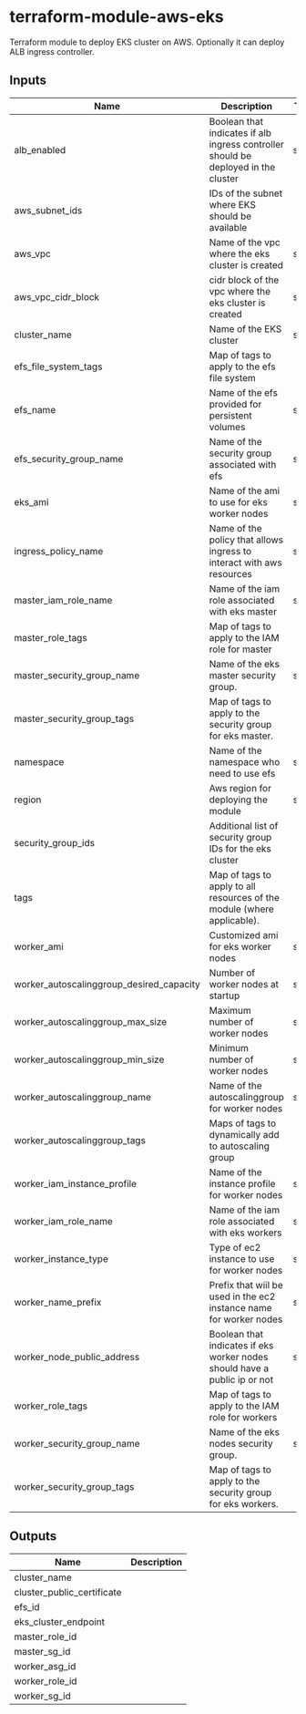 # terraform-module-aws-eks

Terraform module to deploy EKS cluster on AWS.
Optionally it can deploy ALB ingress controller.

<!-- BEGINNING OF PRE-COMMIT-TERRAFORM DOCS HOOK -->
## Inputs

| Name | Description | Type | Default | Required |
|------|-------------|:----:|:-----:|:-----:|
| alb\_enabled | Boolean that indicates if alb ingress controller should be deployed in the cluster | string | `"false"` | no |
| aws\_subnet\_ids | IDs of the subnet where EKS should be available | list | `[]` | no |
| aws\_vpc | Name of the vpc where the eks cluster is created | string | n/a | yes |
| aws\_vpc\_cidr\_block | cidr block of the vpc where the eks cluster is created | string | n/a | yes |
| cluster\_name | Name of the EKS cluster | string | n/a | yes |
| efs\_file\_system\_tags | Map of tags to apply to the efs file system | map | `{}` | no |
| efs\_name | Name of the efs provided for persistent volumes | string | n/a | yes |
| efs\_security\_group\_name | Name of the security group associated with efs | string | n/a | yes |
| eks\_ami | Name of the ami to use for eks worker nodes | string | `"amazon-eks-node-1.13*"` | no |
| ingress\_policy\_name | Name of the policy that allows ingress to interact with aws resources | string | n/a | yes |
| master\_iam\_role\_name | Name of the iam role associated with eks master | string | n/a | yes |
| master\_role\_tags | Map of tags to apply to the IAM role for master | map | `{}` | no |
| master\_security\_group\_name | Name of the eks master security group. | string | `"aws-sg-eks-master"` | no |
| master\_security\_group\_tags | Map of tags to apply to the security group for eks master. | map | `{}` | no |
| namespace | Name of the namespace who need to use efs | string | `"default"` | no |
| region | Aws region for deploying the module | string | n/a | yes |
| security\_group\_ids | Additional list of security group IDs for the eks cluster | list | `[]` | no |
| tags | Map of tags to apply to all resources of the module \(where applicable\). | map | `{}` | no |
| worker\_ami | Customized ami for eks worker nodes | string | `""` | no |
| worker\_autoscalinggroup\_desired\_capacity | Number of worker nodes at startup | string | `"2"` | no |
| worker\_autoscalinggroup\_max\_size | Maximum number of worker nodes | string | `"5"` | no |
| worker\_autoscalinggroup\_min\_size | Minimum number of worker nodes | string | `"2"` | no |
| worker\_autoscalinggroup\_name | Name of the autoscalinggroup for worker nodes | string | n/a | yes |
| worker\_autoscalinggroup\_tags | Maps of tags to dynamically add to autoscaling group | list | `[]` | no |
| worker\_iam\_instance\_profile | Name of the instance profile for worker nodes | string | n/a | yes |
| worker\_iam\_role\_name | Name of the iam role associated with eks workers | string | n/a | yes |
| worker\_instance\_type | Type of ec2 instance to use for worker nodes | string | n/a | yes |
| worker\_name\_prefix | Prefix that wiil be used in the ec2 instance name for worker nodes | string | n/a | yes |
| worker\_node\_public\_address | Boolean that indicates if eks worker nodes should have a public ip or not | string | `"false"` | no |
| worker\_role\_tags | Map of tags to apply to the IAM role for workers | map | `{}` | no |
| worker\_security\_group\_name | Name of the eks nodes security group. | string | `"aws-sg-eks-nodes"` | no |
| worker\_security\_group\_tags | Map of tags to apply to the security group for eks workers. | map | `{}` | no |

## Outputs

| Name | Description |
|------|-------------|
| cluster\_name |  |
| cluster\_public\_certificate |  |
| efs\_id |  |
| eks\_cluster\_endpoint |  |
| master\_role\_id |  |
| master\_sg\_id |  |
| worker\_asg\_id |  |
| worker\_role\_id |  |
| worker\_sg\_id |  |

<!-- END OF PRE-COMMIT-TERRAFORM DOCS HOOK -->
